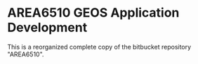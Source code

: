 # AREA6510 GEOS Application Development
This is a reorganized complete copy of the bitbucket repository "AREA6510".
